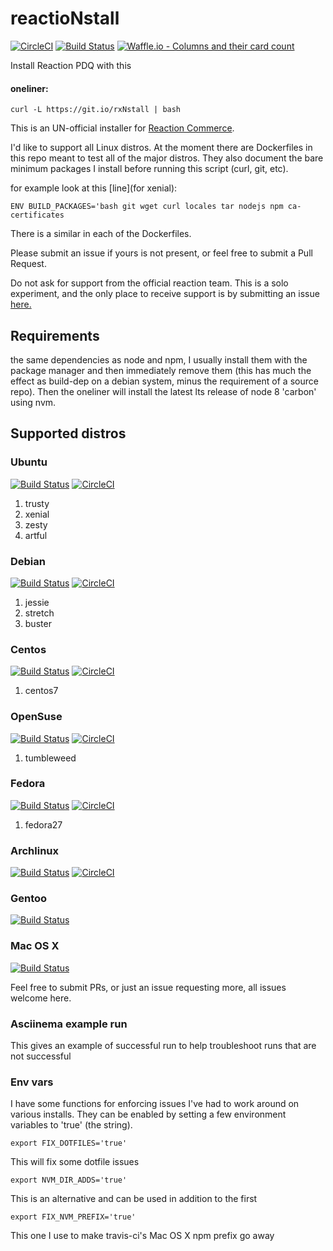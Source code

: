 # reactioNstall

[![CircleCI](https://circleci.com/gh/joshuacox/rxNstall/tree/master.svg?style=svg)](https://circleci.com/gh/joshuacox/rxNstall/tree/master)
[![Build Status](https://travis-ci.org/joshuacox/rxNstall.svg?branch=master)](https://travis-ci.org/joshuacox/rxNstall)
[![Waffle.io - Columns and their card
count](https://badge.waffle.io/joshuacox/rxNstall.svg?columns=all)](https://waffle.io/joshuacox/rxNstall)

Install Reaction PDQ with this
#### oneliner:

```
curl -L https://git.io/rxNstall | bash
```

This is an UN-official installer for [Reaction Commerce](https://reactioncommerce.com/).

I'd like to support all Linux distros.
At the moment there are Dockerfiles in this repo meant to test all of the major distros.
They also document the bare minimum packages I install before running this script (curl, git, etc).

for example look at this [line](for xenial):

```
ENV BUILD_PACKAGES='bash git wget curl locales tar nodejs npm ca-certificates
```

There is a similar in each of the Dockerfiles.

Please submit an issue if yours is not present, or feel
free to submit a Pull Request.

Do not ask for support from the official
reaction team.  This is a solo experiment, and the only place to receive
support is by submitting an issue
[here.](https://github.com/joshuacox/rxNstall/issues)

## Requirements

the same dependencies as node and npm, I usually install them with the
package manager and then immediately remove them (this has much the
effect as build-dep on a debian system, minus the requirement of a
source repo).  Then the oneliner will install the latest lts release of
node 8 'carbon' using nvm.


## Supported distros

### Ubuntu
[![Build Status](https://travis-ci.org/joshuacox/rxNstall.svg?branch=ubuntu)](https://travis-ci.org/joshuacox/rxNstall)
[![CircleCI](https://circleci.com/gh/joshuacox/rxNstall/tree/ubuntu.svg?style=svg)](https://circleci.com/gh/joshuacox/rxNstall/tree/ubuntu)

1. trusty
1. xenial
1. zesty
1. artful

### Debian
[![Build Status](https://travis-ci.org/joshuacox/rxNstall.svg?branch=debian)](https://travis-ci.org/joshuacox/rxNstall)
[![CircleCI](https://circleci.com/gh/joshuacox/rxNstall/tree/debian.svg?style=svg)](https://circleci.com/gh/joshuacox/rxNstall/tree/debian)

1. jessie
1. stretch
1. buster


### Centos
[![Build Status](https://travis-ci.org/joshuacox/rxNstall.svg?branch=centos)](https://travis-ci.org/joshuacox/rxNstall)
[![CircleCI](https://circleci.com/gh/joshuacox/rxNstall/tree/centos.svg?style=svg)](https://circleci.com/gh/joshuacox/rxNstall/tree/centos)

1. centos7

### OpenSuse
[![Build Status](https://travis-ci.org/joshuacox/rxNstall.svg?branch=opensuse)](https://travis-ci.org/joshuacox/rxNstall)
[![CircleCI](https://circleci.com/gh/joshuacox/rxNstall/tree/opensuse.svg?style=svg)](https://circleci.com/gh/joshuacox/rxNstall/tree/opensuse)

1. tumbleweed

### Fedora
[![Build Status](https://travis-ci.org/joshuacox/rxNstall.svg?branch=fedora)](https://travis-ci.org/joshuacox/rxNstall)
[![CircleCI](https://circleci.com/gh/joshuacox/rxNstall/tree/fedora.svg?style=svg)](https://circleci.com/gh/joshuacox/rxNstall/tree/fedora)

1. fedora27

### Archlinux
[![Build Status](https://travis-ci.org/joshuacox/rxNstall.svg?branch=archlinux)](https://travis-ci.org/joshuacox/rxNstall)
[![CircleCI](https://circleci.com/gh/joshuacox/rxNstall/tree/archlinux.svg?style=svg)](https://circleci.com/gh/joshuacox/rxNstall/tree/archlinux)

### Gentoo
[![Build Status](https://travis-ci.org/joshuacox/rxNstall.svg?branch=gentoo)](https://travis-ci.org/joshuacox/rxNstall)

### Mac OS X
[![Build Status](https://travis-ci.org/joshuacox/rxNstall.svg?branch=macosx)](https://travis-ci.org/joshuacox/rxNstall)

Feel free to submit PRs, or just an issue requesting more, all issues
welcome here.

### Asciinema example run

This gives an example of successful run to help troubleshoot runs that
are not successful

<script src="https://asciinema.org/a/BRekluHnW58avWGUANhu648n5.js"
id="asciicast-BRekluHnW58avWGUANhu648n5" async></script>

### Env vars

I have some functions for enforcing issues I've had to work around on
various installs. They can be enabled by setting a few environment
variables to 'true' (the string).


```
export FIX_DOTFILES='true'
```

This will fix some dotfile issues

```
export NVM_DIR_ADDS='true'
```

This is an alternative and can be used in addition to the first

```
export FIX_NVM_PREFIX='true'
```

This one I use to make travis-ci's Mac OS X npm prefix go away


